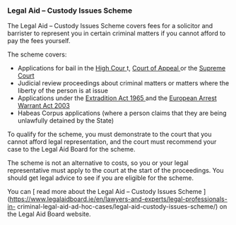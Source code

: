 ###  **Legal Aid – Custody Issues Scheme**

The Legal Aid – Custody Issues Scheme covers fees for a solicitor and
barrister to represent you in certain criminal matters if you cannot afford to
pay the fees yourself.

The scheme covers:

  * Applications for bail in the [ High Cour ](/en/justice/courts-system/high-court/) t, [ Court of Appeal ](/en/justice/courts-system/court-of-appeal/) or the [ Supreme Court ](/en/justice/courts-system/supreme-court/)
  * Judicial review proceedings about criminal matters or matters where the liberty of the person is at issue 
  * Applications under the [ Extradition Act 1965 ](http://www.irishstatutebook.ie/1965/en/act/pub/0017/index.html) and the [ European Arrest Warrant Act 2003 ](http://www.irishstatutebook.ie/eli/2003/act/45/enacted/en/html)
  * Habeas Corpus applications (where a person claims that they are being unlawfully detained by the State) 

To qualify for the scheme, you must demonstrate to the court that you cannot
afford legal representation, and the court must recommend your case to the
Legal Aid Board for the scheme.

The scheme is not an alternative to costs, so you or your legal representative
must apply to the court at the start of the proceedings. You should get legal
advice to see if you are eligible for the scheme.

You can [ read more about the Legal Aid – Custody Issues Scheme
](https://www.legalaidboard.ie/en/lawyers-and-experts/legal-professionals-in-
criminal-legal-aid-ad-hoc-cases/legal-aid-custody-issues-scheme/) on the Legal
Aid Board website.
